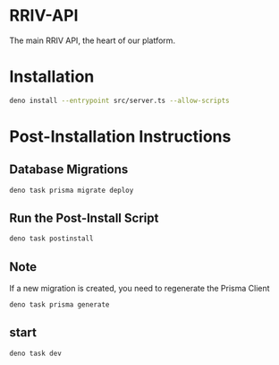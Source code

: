 # RRIV-API

The main RRIV API, the heart of our platform.
  
# Installation

```bash
deno install --entrypoint src/server.ts --allow-scripts
```

# Post-Installation Instructions

## Database Migrations

```bash
deno task prisma migrate deploy
```

## Run the Post-Install Script

```bash
deno task postinstall
```

## Note

If a new migration is created, you need to regenerate the Prisma Client

```bash
deno task prisma generate
```

## start

```bash
deno task dev
```
